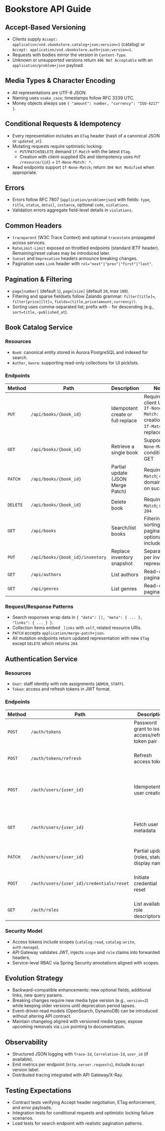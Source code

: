 # Bookstore API Guide

## Accept-Based Versioning
- Clients supply `Accept: application/vnd.vbookstore.catalog+json;version=1` (catalog) or `Accept: application/vnd.vbookstore.auth+json;version=1`.
- Requests with bodies mirror the version in `Content-Type`.
- Unknown or unsupported versions return `406 Not Acceptable` with an `application/problem+json` payload.

## Media Types & Character Encoding
- All representations are UTF-8 JSON.
- Naming uses `snake_case`; timestamps follow RFC 3339 UTC.
- Money objects always use `{ "amount": number, "currency": "ISO-4217" }`.

## Conditional Requests & Idempotency
- Every representation includes an `ETag` header (hash of a canonical JSON or `updated_at`).
- Mutating requests require optimistic locking:
  - `PUT`/`PATCH`/`DELETE` demand `If-Match` with the latest `ETag`.
  - Creation with client-supplied IDs and idempotency uses `PUT /resource/{id}` + `If-None-Match: *`.
- Read endpoints support `If-None-Match`; return `304 Not Modified` when appropriate.

## Errors
- Errors follow RFC 7807 (`application/problem+json`) with fields: `type`, `title`, `status`, `detail`, `instance`, optional `code`, `violations`.
- Validation errors aggregate field-level details in `violations`.

## Common Headers
- `traceparent` (W3C Trace Context) and optional `tracestate` propagated across services.
- `RateLimit-Limit` exposed on throttled endpoints (standard IETF header). Remaining/reset values may be introduced later.
- `Sunset` and `Deprecation` headers announce breaking changes.
- Pagination uses `Link` header with `rel="next"|"prev"|"first"|"last"`.

## Pagination & Filtering
- `page[number]` (default `1`), `page[size]` (default `20`, max `100`).
- Filtering and sparse fieldsets follow Zalando grammar: `filter[title]=`, `filter[price][lt]=`, `fields=(title,price(amount,currency))`.
- Sorting uses comma-separated list; prefix with `-` for descending (e.g., `sort=title,-published_at`).

## Book Catalog Service

### Resources
- `Book`: canonical entity stored in Aurora PostgreSQL and indexed for search.
- `Author`, `Genre`: supporting read-only collections for UI picklists.

### Endpoints

| Method | Path | Description | Notes |
|--------|------|-------------|-------|
| `PUT` | `/api/books/{book_id}` | Idempotent create or full replace | Requires client UUID, `If-None-Match: *` for creation or `If-Match` for replace |
| `GET` | `/api/books/{book_id}` | Retrieve a single book | Supports `If-None-Match`; conditional GET |
| `PATCH` | `/api/books/{book_id}` | Partial update (JSON Merge Patch) | Requires `If-Match`; emits domain event on success |
| `DELETE` | `/api/books/{book_id}` | Delete book | Requires `If-Match`; returns `204` |
| `GET` | `/api/books` | Search/list books | Filtering, sorting, pagination, optional includes |
| `PUT` | `/api/books/{book_id}/inventory` | Replace inventory snapshot | Separate `ETag` per inventory representation |
| `GET` | `/api/authors` | List authors | Read-only, paginated |
| `GET` | `/api/genres` | List genres | Read-only, paginated |

### Request/Response Patterns
- Search responses wrap data in `{ "data": [], "meta": { ... }, "links": { ... } }`.
- Collection items embed `_links` with `self`, related resource URIs.
- `PATCH` accepts `application/merge-patch+json`.
- All mutation endpoints return updated representation with new `ETag` except `DELETE` which returns `204`.

## Authentication Service

### Resources
- `User`: staff identity with role assignments (`ADMIN`, `STAFF`).
- `Token`: access and refresh tokens in JWT format.

### Endpoints

| Method | Path | Description | Notes |
|--------|------|-------------|-------|
| `POST` | `/auth/tokens` | Password grant to issue access/refresh token pair | Responds `201`; rate limited |
| `POST` | `/auth/tokens/refresh` | Refresh access token | Validates refresh token validity |
| `POST` | `/auth/users/{user_id}` | Idempotent user creation | Admin only; client provides UUID with `If-None-Match: *` |
| `GET` | `/auth/users/{user_id}` | Fetch user metadata | Requires proper scopes, supports conditional GET |
| `PATCH` | `/auth/users/{user_id}` | Partial update (roles, status, display name) | Requires `If-Match`; admin only |
| `POST` | `/auth/users/{user_id}/credentials/reset` | Initiate credential reset | Returns `202`; triggers async workflow |
| `GET` | `/auth/roles` | List available role descriptors | Read-only |

### Security Model
- Access tokens include scopes (`catalog:read`, `catalog:write`, `auth:manage`).
- API Gateway validates JWT, injects `scope` and `role` claims into forwarded headers.
- Service-level RBAC via Spring Security annotations aligned with scopes.

## Evolution Strategy
- Backward-compatible enhancements: new optional fields, additional links, new query params.
- Breaking changes require new media type version (e.g., `version=2`) while keeping older versions until deprecation period lapses.
- Event-driven read models (OpenSearch, DynamoDB) can be introduced without altering API contract.
- Maintain changelog aligned with versioned media types; expose upcoming removals via `Link` pointing to documentation.

## Observability
- Structured JSON logging with `Trace-Id`, `Correlation-Id`, `user_id` (if available).
- Emit metrics per endpoint (`http.server.requests`), include `Accept` version label.
- Distributed tracing integrated with API Gateway/X-Ray.

## Testing Expectations
- Contract tests verifying Accept header negotiation, ETag enforcement, and error payloads.
- Integration tests for conditional requests and optimistic locking failure scenarios.
- Load tests for search endpoint with realistic pagination patterns.
